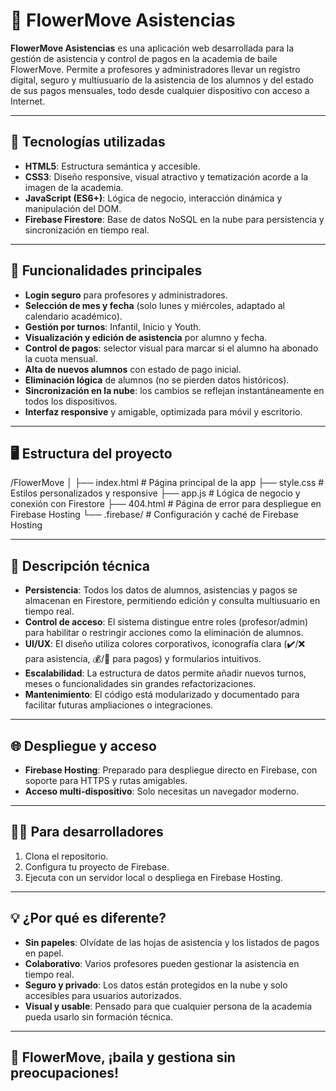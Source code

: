 # 🌸 FlowerMove Asistencias

**FlowerMove Asistencias** es una aplicación web desarrollada para la gestión de asistencia y control de pagos en la academia de baile FlowerMove. Permite a profesores y administradores llevar un registro digital, seguro y multiusuario de la asistencia de los alumnos y del estado de sus pagos mensuales, todo desde cualquier dispositivo con acceso a Internet.

---

## 🚀 Tecnologías utilizadas

- **HTML5**: Estructura semántica y accesible.
- **CSS3**: Diseño responsive, visual atractivo y tematización acorde a la imagen de la academia.
- **JavaScript (ES6+)**: Lógica de negocio, interacción dinámica y manipulación del DOM.
- **Firebase Firestore**: Base de datos NoSQL en la nube para persistencia y sincronización en tiempo real.

---

## 🎯 Funcionalidades principales

- **Login seguro** para profesores y administradores.
- **Selección de mes y fecha** (solo lunes y miércoles, adaptado al calendario académico).
- **Gestión por turnos**: Infantil, Inicio y Youth.
- **Visualización y edición de asistencia** por alumno y fecha.
- **Control de pagos**: selector visual para marcar si el alumno ha abonado la cuota mensual.
- **Alta de nuevos alumnos** con estado de pago inicial.
- **Eliminación lógica** de alumnos (no se pierden datos históricos).
- **Sincronización en la nube**: los cambios se reflejan instantáneamente en todos los dispositivos.
- **Interfaz responsive** y amigable, optimizada para móvil y escritorio.

---

## 🖥️ Estructura del proyecto

/FlowerMove 
│ 
├── index.html # Página principal de la app 
├── style.css # Estilos personalizados y responsive 
├── app.js # Lógica de negocio y conexión con Firestore 
├── 404.html # Página de error para despliegue en Firebase Hosting 
└── .firebase/ # Configuración y caché de Firebase Hosting


---

## 📝 Descripción técnica

- **Persistencia**: Todos los datos de alumnos, asistencias y pagos se almacenan en Firestore, permitiendo edición y consulta multiusuario en tiempo real.
- **Control de acceso**: El sistema distingue entre roles (profesor/admin) para habilitar o restringir acciones como la eliminación de alumnos.
- **UI/UX**: El diseño utiliza colores corporativos, iconografía clara (✔️/❌ para asistencia, 💰/💸 para pagos) y formularios intuitivos.
- **Escalabilidad**: La estructura de datos permite añadir nuevos turnos, meses o funcionalidades sin grandes refactorizaciones.
- **Mantenimiento**: El código está modularizado y documentado para facilitar futuras ampliaciones o integraciones.

---

## 🌐 Despliegue y acceso

- **Firebase Hosting**: Preparado para despliegue directo en Firebase, con soporte para HTTPS y rutas amigables.
- **Acceso multi-dispositivo**: Solo necesitas un navegador moderno.

---

## 👩‍💻 Para desarrolladores

1. Clona el repositorio.
2. Configura tu proyecto de Firebase.
3. Ejecuta con un servidor local o despliega en Firebase Hosting.

---

## 💡 ¿Por qué es diferente?

- **Sin papeles**: Olvídate de las hojas de asistencia y los listados de pagos en papel.
- **Colaborativo**: Varios profesores pueden gestionar la asistencia en tiempo real.
- **Seguro y privado**: Los datos están protegidos en la nube y solo accesibles para usuarios autorizados.
- **Visual y usable**: Pensado para que cualquier persona de la academia pueda usarlo sin formación técnica.

---

## 🪩 FlowerMove, ¡baila y gestiona sin preocupaciones!
